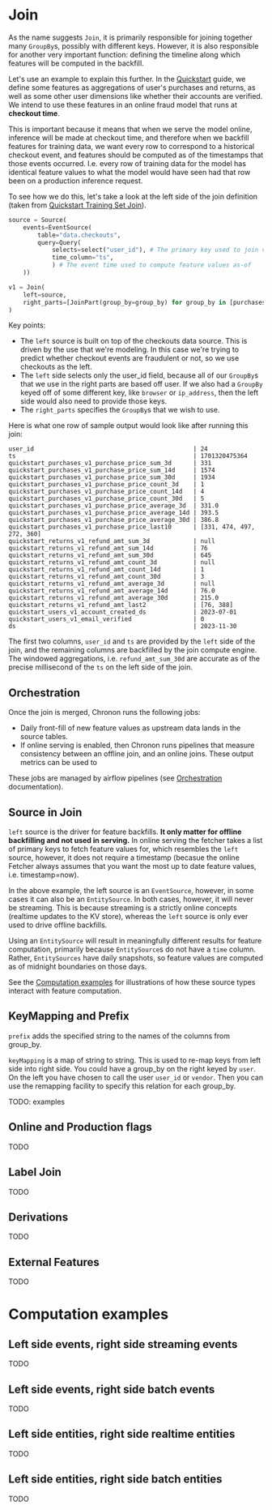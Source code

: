 # Join

As the name suggests `Join`, it is primarily responsible for joining together many `GroupBy`s, possibly with different keys. However, it is also responsible for another very important function: defining the timeline along which features will be computed in the backfill.

Let's use an example to explain this further. In the [Quickstart](TODO) guide, we define some features as aggregations of user's purchases and returns, as well as some other user dimensions like whether their accounts are verified. We intend to use these features in an online fraud model that runs at **checkout time**.

This is important because it means that when we serve the model online, inference will be made at checkout time, and therefore when we backfill features for training data, we want every row to correspond to a historical checkout event, and features should be computed as of the timestamps that those events occurred. I.e. every row of training data for the model has identical feature values to what the model would have seen had that row been on a production inference request.

To see how we do this, let's take a look at the left side of the join definition (taken from [Quickstart Training Set Join](https://github.com/airbnb/chronon/blob/master/api/py/test/sample/joins/quickstart/training_set.py)).

```python
source = Source(
    events=EventSource(
        table="data.checkouts", 
        query=Query(
            selects=select("user_id"), # The primary key used to join various GroupBys together
            time_column="ts",
            ) # The event time used to compute feature values as-of
    ))

v1 = Join(  
    left=source,
    right_parts=[JoinPart(group_by=group_by) for group_by in [purchases_v1, returns_v1, users]] # Include the three GroupBys
)
```

Key points:
* The `left` source is built on top of the checkouts data source. This is driven by the use that we're modeling. In this case we're trying to predict whether checkout events are fraudulent or not, so we use checkouts as the left.
* The `left` side selects only the user_id field, because all of our `GroupBy`s that we use in the right parts are based off user. If we also had a `GroupBy` keyed off of some different key, like `browser` or `ip_address`, then the left side would also need to provide those keys.
* The `right_parts` specifies the `GroupBy`s that we wish to use.

Here is what one row of sample output would look like after running this join:


```
user_id                                            | 24
ts                                                 | 1701320475364
quickstart_purchases_v1_purchase_price_sum_3d      | 331
quickstart_purchases_v1_purchase_price_sum_14d     | 1574
quickstart_purchases_v1_purchase_price_sum_30d     | 1934
quickstart_purchases_v1_purchase_price_count_3d    | 1
quickstart_purchases_v1_purchase_price_count_14d   | 4
quickstart_purchases_v1_purchase_price_count_30d   | 5
quickstart_purchases_v1_purchase_price_average_3d  | 331.0
quickstart_purchases_v1_purchase_price_average_14d | 393.5
quickstart_purchases_v1_purchase_price_average_30d | 386.8
quickstart_purchases_v1_purchase_price_last10      | [331, 474, 497, 272, 360]
quickstart_returns_v1_refund_amt_sum_3d            | null
quickstart_returns_v1_refund_amt_sum_14d           | 76
quickstart_returns_v1_refund_amt_sum_30d           | 645
quickstart_returns_v1_refund_amt_count_3d          | null
quickstart_returns_v1_refund_amt_count_14d         | 1
quickstart_returns_v1_refund_amt_count_30d         | 3
quickstart_returns_v1_refund_amt_average_3d        | null
quickstart_returns_v1_refund_amt_average_14d       | 76.0
quickstart_returns_v1_refund_amt_average_30d       | 215.0
quickstart_returns_v1_refund_amt_last2             | [76, 388]
quickstart_users_v1_account_created_ds             | 2023-07-01
quickstart_users_v1_email_verified                 | 0
ds                                                 | 2023-11-30
```

The first two columns, `user_id` and `ts` are provided by the `left` side of the join, and the remaining columns are backfilled by the join compute engine. The windowed aggregations, i.e. `refund_amt_sum_30d` are accurate as of the precise millisecond of the `ts` on the left side of the join.

## Orchestration

Once the join is merged, Chronon runs the following jobs:

* Daily front-fill of new feature values as upstream data lands in the source tables.
* If online serving is enabled, then Chronon runs pipelines that measure consistency between an offline join, and an online joins. These output metrics can be used to 

These jobs are managed by airflow pipelines (see [Orchestration](TODO) documentation).

## Source in Join

`left` source is the driver for feature backfills. **It only matter for offline backfilling and not used in serving.** In online serving the fetcher takes a list of primary keys to fetch feature values for, which resembles the `left` source, however, it does not require a timestamp (becasue the online Fetcher always assumes that you want the most up to date feature values, i.e. timestamp=now).

In the above example, the left source is an `EventSource`, however, in some cases it can also be an `EntitySource`. In both cases, however, it will never be streaming. This is because streaming is a strictly online concepts (realtime updates to the KV store), whereas the `left` source is only ever used to drive offline backfills.

Using an `EntitySource` will result in meaningfully different results for feature computation, primarily because `EntitySource`s do not have a `time` column. Rather, `EntitySources` have daily snapshots, so feature values are computed as of midnight boundaries on those days.

See the [Computation examples](#computation-examples) for illustrations of how these source types interact with feature computation.
 
## KeyMapping and Prefix

`prefix` adds the specified string to the names of the columns from group_by.

`keyMapping` is a map of string to string. This is used to re-map keys from left side into right side. You could have 
a group_by on the right keyed by `user`. On the left you have chosen to call the user `user_id` or `vendor`. Then you
can use the remapping facility to specify this relation for each group_by.

TODO: examples

## Online and Production flags

TODO

## Label Join

TODO

## Derivations

TODO

## External Features

TODO


# Computation examples

## Left side events, right side streaming events

TODO

## Left side events, right side batch events

TODO

## Left side entities, right side realtime entities

TODO

## Left side entities, right side batch entities

TODO
